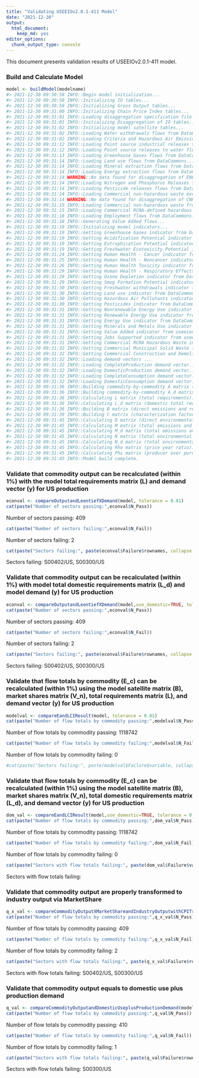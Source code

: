 ```yaml
---
title: "Validating USEEIOv2.0.1-411 Model"
date: "2021-12-30"
output:
  html_document:
    keep_md: yes
editor_options: 
  chunk_output_type: console
---
```


This document presents validation results of USEEIOv2.0.1-411 model.

### Build and Calculate Model

```r
model <- buildModel(modelname)
#> 2021-12-30 09:30:58 INFO::Begin model initialization...
#> 2021-12-30 09:30:58 INFO::Initializing IO tables...
#> 2021-12-30 09:30:59 INFO::Initializing Gross Output tables...
#> 2021-12-30 09:31:00 INFO::Initializing Chain Price Index tables...
#> 2021-12-30 09:31:01 INFO::Loading disaggregation specification file for WasteDisaggregationDetail...
#> 2021-12-30 09:31:01 INFO::Initializing Disaggregation of IO tables...
#> 2021-12-30 09:31:02 INFO::Initializing model satellite tables...
#> 2021-12-30 09:31:02 INFO::Loading Water withdrawals flows from DataCommons...
#> 2021-12-30 09:31:02 INFO::Loading Criteria and Hazardous Air Emissions flows from DataCommons...
#> 2021-12-30 09:31:12 INFO::Loading Point source industrial releases to ground flows from DataCommons...
#> 2021-12-30 09:31:12 INFO::Loading Point source releases to water flows from DataCommons...
#> 2021-12-30 09:31:13 INFO::Loading Greenhouse Gases flows from DataCommons...
#> 2021-12-30 09:31:14 INFO::Loading Land use flows from DataCommons...
#> 2021-12-30 09:31:14 INFO::Loading Mineral extraction flows from DataCommons...
#> 2021-12-30 09:31:14 INFO::Loading Energy extraction flows from DataCommons...
#> 2021-12-30 09:31:14 WARNING::No data found for disaggregation of ENERGY for 562000/US - applying default allocation
#> 2021-12-30 09:31:14 INFO::Loading Nitrogen and Phosphorus Releases from Agriculture flows from DataCommons...
#> 2021-12-30 09:31:14 INFO::Loading Pesticide releases flows from DataCommons...
#> 2021-12-30 09:31:14 INFO::Loading Commercial non-hazardous waste excluding construction activities flows from DataCommons...
#> 2021-12-30 09:31:14 WARNING::No data found for disaggregation of CNHW for 562000/US - applying default allocation
#> 2021-12-30 09:31:15 INFO::Loading Commercial non-hazardous waste from construction activities flows from DataCommons...
#> 2021-12-30 09:31:15 INFO::Loading Commercial RCRA-defined hazardous waste flows from DataCommons...
#> 2021-12-30 09:31:18 INFO::Loading Employment flows from DataCommons...
#> 2021-12-30 09:31:18 INFO::Generating Value Added flows...
#> 2021-12-30 09:31:19 INFO::Initializing model indicators...
#> 2021-12-30 09:31:19 INFO::Getting Greenhouse Gases indicator from DataCommons...
#> 2021-12-30 09:31:19 INFO::Getting Acidification Potential indicator from DataCommons...
#> 2021-12-30 09:31:19 INFO::Getting Eutrophication Potential indicator from DataCommons...
#> 2021-12-30 09:31:19 INFO::Getting Freshwater Ecotoxicity Potential indicator from DataCommons...
#> 2021-12-30 09:31:24 INFO::Getting Human Health - Cancer indicator from DataCommons...
#> 2021-12-30 09:31:25 INFO::Getting Human Health - Noncancer indicator from DataCommons...
#> 2021-12-30 09:31:26 INFO::Getting Human Health Toxicity indicator from DataCommons...
#> 2021-12-30 09:31:29 INFO::Getting Human Health - Respiratory Effects indicator from DataCommons...
#> 2021-12-30 09:31:29 INFO::Getting Ozone Depletion indicator from DataCommons...
#> 2021-12-30 09:31:29 INFO::Getting Smog Formation Potential indicator from DataCommons...
#> 2021-12-30 09:31:30 INFO::Getting Freshwater withdrawals indicator from DataCommons...
#> 2021-12-30 09:31:30 INFO::Getting Land use indicator from DataCommons...
#> 2021-12-30 09:31:30 INFO::Getting Hazardous Air Pollutants indicator from DataCommons...
#> 2021-12-30 09:31:30 INFO::Getting Pesticides indicator from DataCommons...
#> 2021-12-30 09:31:31 INFO::Getting Nonrenewable Energy Use indicator from DataCommons...
#> 2021-12-30 09:31:31 INFO::Getting Renewable Energy Use indicator from DataCommons...
#> 2021-12-30 09:31:31 INFO::Getting Energy Use indicator from DataCommons...
#> 2021-12-30 09:31:31 INFO::Getting Minerals and Metals Use indicator from DataCommons...
#> 2021-12-30 09:31:31 INFO::Getting Value Added indicator from useeior...
#> 2021-12-30 09:31:31 INFO::Getting Jobs Supported indicator from useeior...
#> 2021-12-30 09:31:31 INFO::Getting Commercial RCRA Hazardous Waste indicator from useeior...
#> 2021-12-30 09:31:32 INFO::Getting Commercial Municipal Solid Waste indicator from useeior...
#> 2021-12-30 09:31:32 INFO::Getting Commercial Construction and Demolition Debris indicator from useeior...
#> 2021-12-30 09:31:32 INFO::Loading demand vectors ...
#> 2021-12-30 09:31:32 INFO::Loading CompleteProduction demand vector...
#> 2021-12-30 09:31:32 INFO::Loading DomesticProduction demand vector...
#> 2021-12-30 09:31:32 INFO::Loading CompleteConsumption demand vector...
#> 2021-12-30 09:31:32 INFO::Loading DomesticConsumption demand vector...
#> 2021-12-30 09:31:36 INFO::Building commodity-by-commodity A matrix (direct requirements)...
#> 2021-12-30 09:31:36 INFO::Building commodity-by-commodity A_d matrix (domestic direct requirements)...
#> 2021-12-30 09:31:36 INFO::Calculating L matrix (total requirements)...
#> 2021-12-30 09:31:36 INFO::Calculating L_d matrix (domestic total requirements)...
#> 2021-12-30 09:31:36 INFO::Building B matrix (direct emissions and resource use per dollar)...
#> 2021-12-30 09:31:39 INFO::Building C matrix (characterization factors for model indicators)...
#> 2021-12-30 09:31:45 INFO::Calculating D matrix (direct environmental impacts per dollar)...
#> 2021-12-30 09:31:45 INFO::Calculating M matrix (total emissions and resource use per dollar)...
#> 2021-12-30 09:31:45 INFO::Calculating M_d matrix (total emissions and resource use per dollar from domestic activity)...
#> 2021-12-30 09:31:45 INFO::Calculating N matrix (total environmental impacts per dollar)...
#> 2021-12-30 09:31:45 INFO::Calculating N_d matrix (total environmental impacts per dollar from domestic activity)...
#> 2021-12-30 09:31:45 INFO::Calculating Rho matrix (price year ratio)...
#> 2021-12-30 09:31:45 INFO::Calculating Phi matrix (producer over purchaser price ratio)...
#> 2021-12-30 09:31:45 INFO::Model build complete.
```

### Validate that commodity output can be recalculated (within 1%) with the model total requirements matrix (L) and demand vector (y) for US production

```r
econval <- compareOutputandLeontiefXDemand(model, tolerance = 0.01)
cat(paste("Number of sectors passing:",econval$N_Pass))
```

Number of sectors passing: 409

```r
cat(paste("Number of sectors failing:",econval$N_Fail))
```

Number of sectors failing: 2

```r
cat(paste("Sectors failing:", paste(econval$Failure$rownames, collapse = ", ")))
```

Sectors failing: S00402/US, S00300/US

### Validate that commodity output can be recalculated (within 1%) with model total domestic requirements matrix (L_d) and model demand (y) for US production

```r
econval <- compareOutputandLeontiefXDemand(model,use_domestic=TRUE, tolerance = 0.01)
cat(paste("Number of sectors passing:",econval$N_Pass))
```

Number of sectors passing: 409

```r
cat(paste("Number of sectors failing:",econval$N_Fail))
```

Number of sectors failing: 2

```r
cat(paste("Sectors failing:", paste(econval$Failure$rownames, collapse = ", ")))
```

Sectors failing: S00402/US, S00300/US

### Validate that flow totals by commodity (E_c) can be recalculated (within 1%) using the model satellite matrix (B), market shares matrix (V_n), total requirements matrix (L), and demand vector (y) for US production 

```r
modelval <- compareEandLCIResult(model, tolerance = 0.01)
cat(paste("Number of flow totals by commodity passing:",modelval$N_Pass))
```

Number of flow totals by commodity passing: 1118742

```r
cat(paste("Number of flow totals by commodity failing:",modelval$N_Fail))
```

Number of flow totals by commodity failing: 0

```r
#cat(paste("Sectors failing:", paste(modelval$Failure$variable, collapse = ", ")))
```

### Validate that flow totals by commodity (E_c) can be recalculated (within 1%) using the model satellite matrix (B), market shares matrix (V_n), total domestic requirements matrix (L_d), and demand vector (y) for US production

```r
dom_val <- compareEandLCIResult(model,use_domestic=TRUE, tolerance = 0.01)
cat(paste("Number of flow totals by commodity passing:",dom_val$N_Pass))
```

Number of flow totals by commodity passing: 1118742

```r
cat(paste("Number of flow totals by commodity failing:",dom_val$N_Fail))
```

Number of flow totals by commodity failing: 0

```r
cat(paste("Sectors with flow totals failing:", paste(dom_val$Failure$variable, collapse = ", ")))
```

Sectors with flow totals failing: 

### Validate that commodity output are properly transformed to industry output via MarketShare

```r
q_x_val <- compareCommodityOutputXMarketShareandIndustryOutputwithCPITransformation(model, tolerance = 0.01)
cat(paste("Number of flow totals by commodity passing:",q_x_val$N_Pass))
```

Number of flow totals by commodity passing: 409

```r
cat(paste("Number of flow totals by commodity failing:",q_x_val$N_Fail))
```

Number of flow totals by commodity failing: 2

```r
cat(paste("Sectors with flow totals failing:", paste(q_x_val$Failure$rownames, collapse = ", ")))
```

Sectors with flow totals failing: S00402/US, S00300/US

### Validate that commodity output equals to domestic use plus production demand

```r
q_val <- compareCommodityOutputandDomesticUseplusProductionDemand(model, tolerance = 0.01)
cat(paste("Number of flow totals by commodity passing:",q_val$N_Pass))
```

Number of flow totals by commodity passing: 410

```r
cat(paste("Number of flow totals by commodity failing:",q_val$N_Fail))
```

Number of flow totals by commodity failing: 1

```r
cat(paste("Sectors with flow totals failing:", paste(q_val$Failure$rownames, collapse = ", ")))
```

Sectors with flow totals failing: S00300/US
